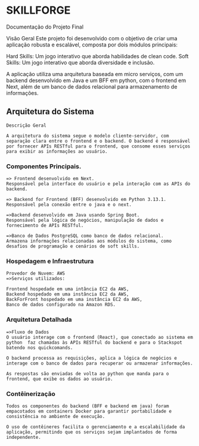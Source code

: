 # SKILLFORGE

Documentação do Projeto Final

Visão Geral
Este projeto foi desenvolvido com o objetivo de criar uma aplicação robusta e escalável, composta por dois módulos principais:

Hard Skills:  Um jogo interativo que aborda habilidades de clean code.
Soft Skills: Um jogo interativo que aborda diversidade e inclusão.

A aplicação utiliza uma arquitetura baseada em micro serviços, com um backend desenvolvido em Java e um BFF em python, com o frontend em Next, além de um banco de dados relacional para armazenamento de informações.

## Arquitetura do Sistema
    Descrição Geral

    A arquitetura do sistema segue o modelo cliente-servidor, com separação clara entre o frontend e o backend. O backend é responsável por fornecer APIs RESTful para o frontend, que consome esses serviços para exibir as informações ao usuário.

### Componentes Principais.

    => Frontend desenvolvido em Next.
    Responsável pela interface do usuário e pela interação com as APIs do backend.

    => Backend for Frontend (BFF) desenvolvido em Python 3.13.1.
    Responsável pela conexão entre o java e o next.

    =>Backend desenvolvido em Java usando Spring Boot.
    Responsável pela lógica de negócios, manipulação de dados e fornecimento de APIs RESTful.

    =>Banco de Dados PostgreSQL como banco de dados relacional.
    Armazena informações relacionadas aos módulos do sistema, como desafios de programação e cenários de soft skills.

### Hospedagem e Infraestrutura
    
    Provedor de Nuvem: AWS
    =>Serviços utilizados:

    Frontend hospedade em uma intância EC2 da AWS,
    Backend hospedado em uma instância EC2 da AWS,
    BackForFront hospedado em uma instância EC2 da AWS,
    Banco de dados configurado na Amazon RDS.



### Arquitetura Detalhada

    =>Fluxo de Dados
    O usuário interage com o frontend (React), que conectado ao sistema em python  faz chamadas às APIs RESTful do backend e para o Stackspot batendo nos quickcomands.

    O backend processa as requisições, aplica a lógica de negócios e interage com o banco de dados para recuperar ou armazenar informações.
    
    As respostas são enviadas de volta ao python que manda para o frontend, que exibe os dados ao usuário.


### Contêinerização
    
    Todos os componentes do backend (BFF e backend em java) foram empacotados em containers Docker para garantir portabilidade e consistência no ambiente de execução.

    O uso de contêineres facilita o gerenciamento e a escalabilidade da aplicação, permitindo que os serviços sejam implantados de forma independente.
